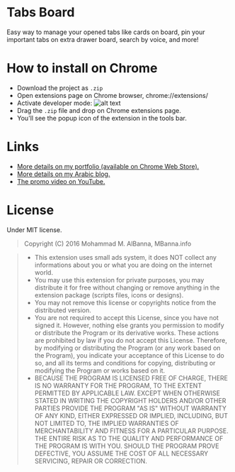 # Tabs Board
Easy way to manage your opened tabs like cards on board, pin your important tabs on extra drawer board, search by voice, and more!

# How to install on Chrome
- Download the project as `.zip`
- Open extensions page on Chrome browser, chrome://extensions/
- Activate developer mode: ![alt text](http://i.imgur.com/FUGBKNM.png "Activate developer mode")
- Drag the `.zip` file and drop on Chrome extensions page.
- You'll see the popup icon of the extension in the tools bar.

# Links
- [More details on my portfolio (available on Chrome Web Store).](http://www.mbanna.info/tabs-board-chrome-extension/)
- [More details on my Arabic blog.](http://www.outofpalbox.net/2014/06/tabs-board-chrome-extension/)
- [The promo video on YouTube.](https://www.youtube.com/watch?v=yQXtEPBuqvo)

# License
Under MIT license.
> Copyright (C) 2016 Mohammad M. AlBanna, MBanna.info

> - This extension uses small ads system, it does NOT collect any informations about you or what you are doing on the internet world.
> - You may use this extension for private purposes, you may distribute it for free without changing or remove anything in the extension package (scripts files, icons or designs).
> - You may not remove this license or copyrights notice from the distributed version.
> - You are not required to accept this License, since you have not signed it. However, nothing else grants you permission to modify or distribute the Program or its derivative works. These actions are prohibited by law if you do not accept this License. Therefore, by modifying or distributing the Program (or any work based on the Program), you indicate your acceptance of this License to do so, and all its terms and conditions for copying, distributing or modifying the Program or works based on it.
> - BECAUSE THE PROGRAM IS LICENSED FREE OF CHARGE, THERE IS NO WARRANTY FOR THE PROGRAM, TO THE EXTENT PERMITTED BY APPLICABLE LAW. EXCEPT WHEN OTHERWISE STATED IN WRITING THE COPYRIGHT HOLDERS AND/OR OTHER PARTIES PROVIDE THE PROGRAM "AS IS" WITHOUT WARRANTY OF ANY KIND, EITHER EXPRESSED OR IMPLIED, INCLUDING, BUT NOT LIMITED TO, THE IMPLIED WARRANTIES OF MERCHANTABILITY AND FITNESS FOR A PARTICULAR PURPOSE. THE ENTIRE RISK AS TO THE QUALITY AND PERFORMANCE OF THE PROGRAM IS WITH YOU. SHOULD THE PROGRAM PROVE DEFECTIVE, YOU ASSUME THE COST OF ALL NECESSARY SERVICING, REPAIR OR CORRECTION.


